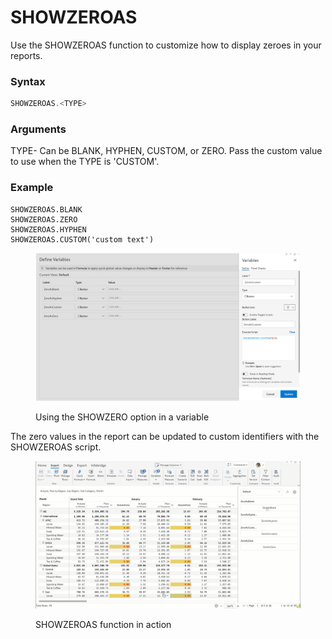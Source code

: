 # SHOWZEROAS

Use the SHOWZEROAS function to customize how to display zeroes in your reports.

### Syntax

```javascript
SHOWZEROAS.<TYPE>
```

### Arguments

TYPE- Can be BLANK, HYPHEN, CUSTOM, or ZERO. Pass the custom value to use when the TYPE is 'CUSTOM'.

### Example

```
SHOWZEROAS.BLANK
SHOWZEROAS.ZERO
SHOWZEROAS.HYPHEN
SHOWZEROAS.CUSTOM('custom text')
```

<figure><img src="../../../.gitbook/assets/image (1237).png" alt=""><figcaption><p>Using the SHOWZERO option in a variable</p></figcaption></figure>

The zero values in the report can be updated to custom identifiers with the SHOWZEROAS script.

<figure><img src="../../../.gitbook/assets/Untitled Project (21).gif" alt=""><figcaption><p>SHOWZEROAS function in action</p></figcaption></figure>
